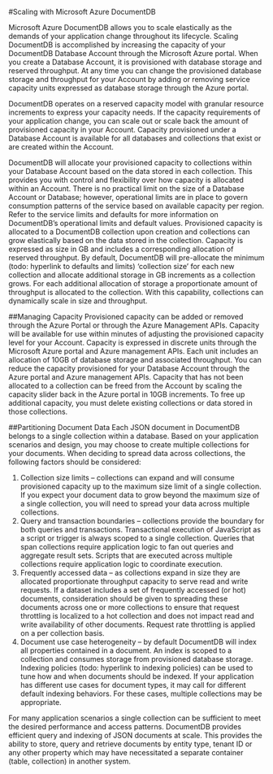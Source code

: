 <properties title="Scaling with Microsoft Azure DocumentDB" pageTitle="Scaling with Microsoft Azure DocumentDB | Azure" description="required" metaKeywords="" services="" solutions="" documentationCenter="" authors="" videoId="" scriptId="" />


#Scaling with Microsoft Azure DocumentDB

Microsoft Azure DocumentDB allows you to scale elastically as the demands of your application change throughout its lifecycle. Scaling DocumentDB is accomplished by increasing the capacity of your DocumentDB Database Account through the Microsoft Azure portal. When you create a Database Account, it is provisioned with database storage and reserved throughput. At any time you can change the provisioned database storage and throughput for your Account by adding or removing service capacity units expressed as database storage through the Azure portal.  

DocumentDB operates on a reserved capacity model with granular resource increments to express your capacity needs. If the capacity requirements of your application change, you can scale out or scale back the amount of provisioned capacity in your Account.      Capacity provisioned under a Database Account is available for all databases and collections that exist or are created within the Account.  

DocumentDB will allocate your provisioned capacity to collections within your Database Account based on the data stored in each collection. This provides you with control and flexibility over how capacity is allocated within an Account. There is no practical limit on the size of a Database Account or Database; however, operational limits are in place to govern consumption patterns of the service based on available capacity per region. Refer to the service limits and defaults for more information on DocumentDB’s operational limits and default values. Provisioned capacity is allocated to a DocumentDB collection upon creation and collections can grow elastically based on the data stored in the collection. Capacity is expressed as size in GB and includes a corresponding allocation of reserved throughput. By default, DocumentDB will pre-allocate the minimum (todo: hyperlink to defaults and limits) ‘collection size’ for each new collection and allocate additional storage in GB increments as a collection grows. For each additional allocation of storage a proportionate amount of throughput is allocated to the collection. With this capability, collections can dynamically scale in size and throughput.  

##Managing Capacity
Provisioned capacity can be added or removed through the Azure Portal or through the Azure Management APIs. Capacity will be available for use within minutes of adjusting the provisioned capacity level for your Account. Capacity is expressed in discrete units through the Microsoft Azure portal and Azure management APIs. Each unit includes an allocation of 10GB of database storage and associated throughput. You can reduce the capacity provisioned for your Database Account through the Azure portal and Azure management APIs. Capacity that has not been allocated to a collection can be freed from the Account by scaling the capacity slider back in the Azure portal in 10GB increments. To free up additional capacity, you must delete existing collections or data stored in those collections.  
 
##Partitioning Document Data 
Each JSON document in DocumentDB belongs to a single collection within a database. Based on your application scenarios and design, you may choose to create multiple collections for your documents. When deciding to spread data across collections, the following factors should be considered:  

1.	Collection size limits – collections can expand and will consume provisioned capacity up to the maximum size limit of a single collection. If you expect your document data to grow beyond the maximum size of a single collection, you will need to spread your data across multiple collections. 
2.	Query and transaction boundaries – collections provide the boundary for both queries and transactions. Transactional execution of JavaScript as a script or trigger is always scoped to a single collection. Queries that span collections require application logic to fan out queries and aggregate result sets. Scripts that are executed across multiple collections require application logic to coordinate execution.
3.	Frequently accessed data – as collections expand in size they are allocated proportionate throughput capacity to serve read and write requests. If a dataset includes a set of frequently accessed (or hot) documents, consideration should be given to spreading these documents across one or more collections to ensure that request throttling is localized to a hot collection and does not impact read and write availability of other documents. Request rate throttling is applied on a per collection basis.
4.	Document use case heterogeneity – by default DocumentDB will index all properties contained in a document. An index is scoped to a collection and consumes storage from provisioned database storage. Indexing policies (todo: hyperlink to indexing policies) can be used to tune how and when documents should be indexed. If your application has different use cases for document types, it may call for different default indexing behaviors. For these cases, multiple collections may be appropriate.  

For many application scenarios a single collection can be sufficient to meet the desired performance and access patterns. DocumentDB provides efficient query and indexing of JSON documents at scale. This provides the ability to store, query and retrieve documents by entity type, tenant ID or any other property which may have necessitated a separate container (table, collection) in another system.
